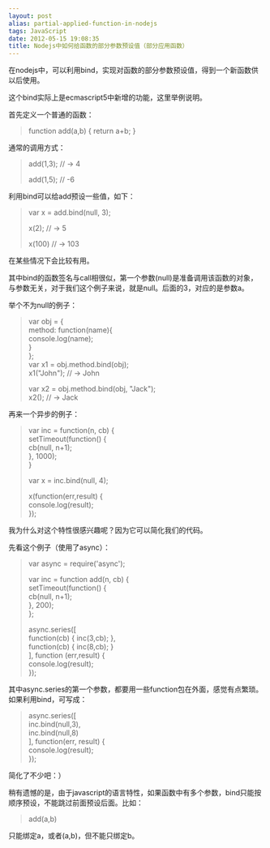 ```yaml
---
layout: post
alias: partial-applied-function-in-nodejs
tags: JavaScript
date: 2012-05-15 19:08:35
title: Nodejs中如何给函数的部分参数预设值（部分应用函数）
---
```


在nodejs中，可以利用bind，实现对函数的部分参数预设值，得到一个新函数供以后使用。

这个bind实际上是ecmascript5中新增的功能，这里举例说明。

首先定义一个普通的函数：

> <font style="background-color: #ffffff">function add(a,b) { return a+b; }</font>

通常的调用方式：

> <font style="background-color: #ffffff">add(1,3); // -> 4</font>
> 
> <font style="background-color: #ffffff">add(1,5); // -6</font>

利用bind可以给add预设一些值，如下：

> <font style="background-color: #ffffff">var x = add.bind(null, 3);</font>
> 
> <font style="background-color: #ffffff">x(2);  // -> 5</font>
> 
> <font style="background-color: #ffffff">x(100) // -> 103</font>

在某些情况下会比较有用。

其中bind的函数签名与call相很似，第一个参数(null)是准备调用该函数的对象，与参数无关，对于我们这个例子来说，就是null。后面的3，对应的是参数a。

举个不为null的例子：

> var obj = {      
>   method: function(name){       
>     console.log(name);       
>   }       
> };       
> var x1 = obj.method.bind(obj);       
> x1("John"); // -> John
> 
> var x2 = obj.method.bind(obj, "Jack");      
> x2(); // -> Jack

再来一个异步的例子：

> var inc = function(n, cb) {      
>     setTimeout(function() {       
>         cb(null, n+1);       
>     }, 1000);       
> }
> 
> var x = inc.bind(null, 4);
> 
> x(function(err,result) {      
>     console.log(result);       
> });
> 
>  

我为什么对这个特性很感兴趣呢？因为它可以简化我们的代码。

先看这个例子（使用了async）：

> var async = require('async');
> 
> var inc = function add(n, cb) {      
>     setTimeout(function() {       
>         cb(null, n+1);       
>     }, 200);       
> };
> 
> async.series([      
>     function(cb) { inc(3,cb); },       
>     function(cb) { inc(8,cb); }       
> ], function (err,result) {       
>     console.log(result);       
> });       
> 
>  

其中async.series的第一个参数，都要用一些function包在外面，感觉有点繁琐。如果利用bind，可写成：

> async.series([      
>     inc.bind(null,3),       
>     inc.bind(null,8)       
> ], function(err, result) {       
>     console.log(result);       
> });
> 
>  

简化了不少吧：）

稍有遗憾的是，由于javascript的语言特性，如果函数中有多个参数，bind只能按顺序预设，不能跳过前面预设后面。比如：

> add(a,b)

只能绑定a，或者(a,b)，但不能只绑定b。
